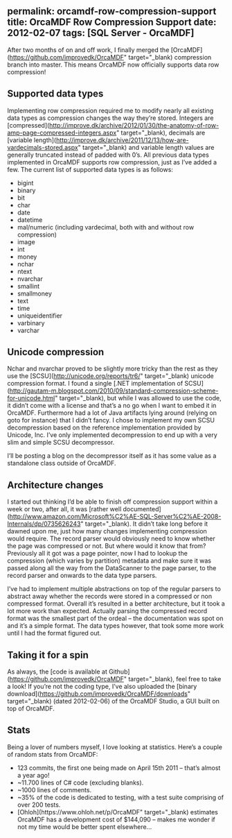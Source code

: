 permalink: orcamdf-row-compression-support
title: OrcaMDF Row Compression Support
date: 2012-02-07
tags: [SQL Server - OrcaMDF]
---
After two months of on and off work, I finally merged the [OrcaMDF](https://github.com/improvedk/OrcaMDF" target="_blank) compression branch into master. This means OrcaMDF now officially supports data row compression!

## Supported data types

Implementing row compression required me to modify nearly all existing data types as compression changes the way they’re stored. Integers are [compressed](http://improve.dk/archive/2012/01/30/the-anatomy-of-row-amp-page-compressed-integers.aspx" target="_blank), decimals are [variable length](http://improve.dk/archive/2011/12/13/how-are-vardecimals-stored.aspx" target="_blank) and variable length values are generally truncated instead of padded with 0’s. All previous data types implemented in OrcaMDF supports row compression, just as I’ve added a few. The current list of supported data types is as follows:

<ul>
	<li>bigint</li>
	<li>binary</li>
	<li>bit</li>
	<li>char</li>
	<li>date</li>
	<li>datetime</li>
	<li>mal/numeric (including vardecimal, both with and without row compression)</li>
	<li>image</li>
	<li>int</li>
	<li>money</li>
	<li>nchar</li>
	<li>ntext</li>
	<li>nvarchar</li>
	<li>smallint</li>
	<li>smallmoney</li>
	<li>text</li>
	<li>time</li>
	<li>uniqueidentifier</li>
	<li>varbinary</li>
	<li>varchar</li>
</ul>


## Unicode compression

Nchar and nvarchar proved to be slightly more tricky than the rest as they use the [SCSU](http://unicode.org/reports/tr6/" target="_blank) unicode compression format. I found a single [.NET implementation of SCSU](http://gautam-m.blogspot.com/2010/09/standard-compression-scheme-for-unicode.html" target="_blank), but while I was allowed to use the code, it didn’t come with a license and that’s a no go when I want to embed it in OrcaMDF. Furthermore had a lot of Java artifacts lying around (relying on goto for instance) that I didn’t fancy. I chose to implement my own SCSU decompression based on the reference implementation provided by Unicode, Inc. I’ve only implemented decompression to end up with a very slim and simple SCSU decompressor.

I’ll be posting a blog on the decompressor itself as it has some value as a standalone class outside of OrcaMDF.

## Architecture changes

I started out thinking I’d be able to finish off compression support within a week or two, after all, it was [rather well documented](http://www.amazon.com/Microsoft%C2%AE-SQL-Server%C2%AE-2008-Internals/dp/0735626243" target="_blank). It didn’t take long before it dawned upon me, just how many changes implementing compression would require. The record parser would obviously need to know whether the page was compressed or not. But where would it know that from? Previously all it got was a page pointer, now I had to lookup the compression (which varies by partition) metadata and make sure it was passed along all the way from the DataScanner to the page parser, to the record parser and onwards to the data type parsers.

I’ve had to implement multiple abstractions on top of the regular parsers to abstract away whether the records were stored in a compressed or non compressed format. Overall it’s resulted in a better architecture, but it took a lot more work than expected. Actually parsing the compressed record format was the smallest part of the ordeal – the documentation was spot on and it’s a simple format. The data types however, that took some more work until I had the format figured out.

## Taking it for a spin

As always, the [code is available at Github](https://github.com/improvedk/OrcaMDF" target="_blank), feel free to take a look! If you’re not the coding type, I’ve also uploaded the [binary download](https://github.com/improvedk/OrcaMDF/downloads" target="_blank) (dated 2012-02-06) of the OrcaMDF Studio, a GUI built on top of OrcaMDF.

## Stats

Being a lover of numbers myself, I love looking at statistics. Here’s a couple of random stats from OrcaMDF:

<ul>
	<li>123 commits, the first one being made on April 15th 2011 – that’s almost a year ago!</li>
	<li>~11.700 lines of C# code (excluding blanks).</li>
	<li>~1000 lines of comments.</li>
	<li>~35% of the code is dedicated to testing, with a test suite comprising of over 200 tests.</li>
	<li>[Ohloh](https://www.ohloh.net/p/OrcaMDF" target="_blank) estimates OrcaMDF has a development cost of $144,090 – makes me wonder if not my time would be better spent elsewhere...</li>
</ul>
